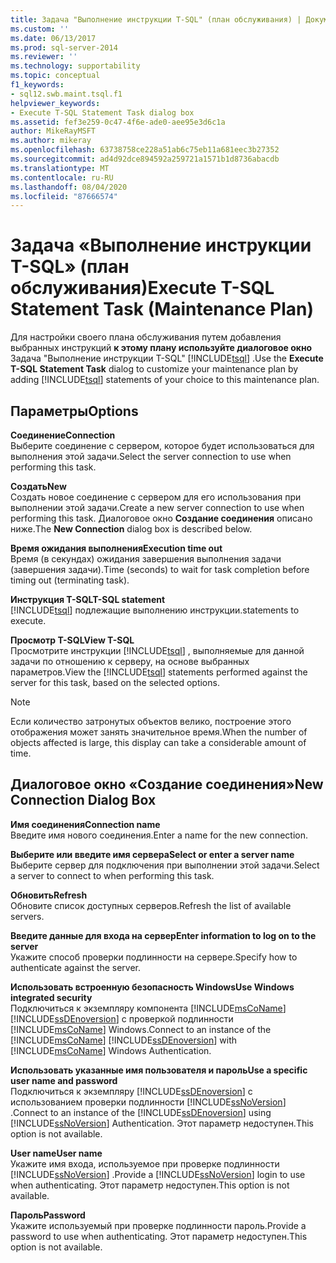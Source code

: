 ```yaml
---
title: Задача "Выполнение инструкции T-SQL" (план обслуживания) | Документация Майкрософт
ms.custom: ''
ms.date: 06/13/2017
ms.prod: sql-server-2014
ms.reviewer: ''
ms.technology: supportability
ms.topic: conceptual
f1_keywords:
- sql12.swb.maint.tsql.f1
helpviewer_keywords:
- Execute T-SQL Statement Task dialog box
ms.assetid: fef3e259-0c47-4f6e-ade0-aee95e3d6c1a
author: MikeRayMSFT
ms.author: mikeray
ms.openlocfilehash: 63738758ce228a51ab6c75eb11a681eec3b27352
ms.sourcegitcommit: ad4d92dce894592a259721a1571b1d8736abacdb
ms.translationtype: MT
ms.contentlocale: ru-RU
ms.lasthandoff: 08/04/2020
ms.locfileid: "87666574"
---
```

# <a name="execute-t-sql-statement-task-maintenance-plan"></a><span data-ttu-id="8089a-102">Задача «Выполнение инструкции T-SQL» (план обслуживания)</span><span class="sxs-lookup"><span data-stu-id="8089a-102">Execute T-SQL Statement Task (Maintenance Plan)</span></span>
  <span data-ttu-id="8089a-103">Для настройки своего плана обслуживания путем добавления выбранных инструкций **к этому плану используйте диалоговое окно** Задача "Выполнение инструкции T-SQL" [!INCLUDE[tsql](../../includes/tsql-md.md)] .</span><span class="sxs-lookup"><span data-stu-id="8089a-103">Use the **Execute T-SQL Statement Task** dialog to customize your maintenance plan by adding [!INCLUDE[tsql](../../includes/tsql-md.md)] statements of your choice to this maintenance plan.</span></span>  
  
## <a name="options"></a><span data-ttu-id="8089a-104">Параметры</span><span class="sxs-lookup"><span data-stu-id="8089a-104">Options</span></span>  
 <span data-ttu-id="8089a-105">**Соединение**</span><span class="sxs-lookup"><span data-stu-id="8089a-105">**Connection**</span></span>  
 <span data-ttu-id="8089a-106">Выберите соединение с сервером, которое будет использоваться для выполнения этой задачи.</span><span class="sxs-lookup"><span data-stu-id="8089a-106">Select the server connection to use when performing this task.</span></span>  
  
 <span data-ttu-id="8089a-107">**Создать**</span><span class="sxs-lookup"><span data-stu-id="8089a-107">**New**</span></span>  
 <span data-ttu-id="8089a-108">Создать новое соединение с сервером для его использования при выполнении этой задачи.</span><span class="sxs-lookup"><span data-stu-id="8089a-108">Create a new server connection to use when performing this task.</span></span> <span data-ttu-id="8089a-109">Диалоговое окно **Создание соединения** описано ниже.</span><span class="sxs-lookup"><span data-stu-id="8089a-109">The **New Connection** dialog box is described below.</span></span>  
  
 <span data-ttu-id="8089a-110">**Время ожидания выполнения**</span><span class="sxs-lookup"><span data-stu-id="8089a-110">**Execution time out**</span></span>  
 <span data-ttu-id="8089a-111">Время (в секундах) ожидания завершения выполнения задачи (завершения задачи).</span><span class="sxs-lookup"><span data-stu-id="8089a-111">Time (seconds) to wait for task completion before timing out (terminating task).</span></span>  
  
 <span data-ttu-id="8089a-112">**Инструкция Т-SQL**</span><span class="sxs-lookup"><span data-stu-id="8089a-112">**T-SQL statement**</span></span>  
 [!INCLUDE[tsql](../../includes/tsql-md.md)] <span data-ttu-id="8089a-113">подлежащие выполнению инструкции.</span><span class="sxs-lookup"><span data-stu-id="8089a-113">statements to execute.</span></span>  
  
 <span data-ttu-id="8089a-114">**Просмотр T-SQL**</span><span class="sxs-lookup"><span data-stu-id="8089a-114">**View T-SQL**</span></span>  
 <span data-ttu-id="8089a-115">Просмотрите инструкции [!INCLUDE[tsql](../../includes/tsql-md.md)] , выполняемые для данной задачи по отношению к серверу, на основе выбранных параметров.</span><span class="sxs-lookup"><span data-stu-id="8089a-115">View the [!INCLUDE[tsql](../../includes/tsql-md.md)] statements performed against the server for this task, based on the selected options.</span></span>  
  
> [!NOTE]  
>  <span data-ttu-id="8089a-116">Если количество затронутых объектов велико, построение этого отображения может занять значительное время.</span><span class="sxs-lookup"><span data-stu-id="8089a-116">When the number of objects affected is large, this display can take a considerable amount of time.</span></span>  
  
## <a name="new-connection-dialog-box"></a><span data-ttu-id="8089a-117">Диалоговое окно «Создание соединения»</span><span class="sxs-lookup"><span data-stu-id="8089a-117">New Connection Dialog Box</span></span>  
 <span data-ttu-id="8089a-118">**Имя соединения**</span><span class="sxs-lookup"><span data-stu-id="8089a-118">**Connection name**</span></span>  
 <span data-ttu-id="8089a-119">Введите имя нового соединения.</span><span class="sxs-lookup"><span data-stu-id="8089a-119">Enter a name for the new connection.</span></span>  
  
 <span data-ttu-id="8089a-120">**Выберите или введите имя сервера**</span><span class="sxs-lookup"><span data-stu-id="8089a-120">**Select or enter a server name**</span></span>  
 <span data-ttu-id="8089a-121">Выберите сервер для подключения при выполнении этой задачи.</span><span class="sxs-lookup"><span data-stu-id="8089a-121">Select a server to connect to when performing this task.</span></span>  
  
 <span data-ttu-id="8089a-122">**Обновить**</span><span class="sxs-lookup"><span data-stu-id="8089a-122">**Refresh**</span></span>  
 <span data-ttu-id="8089a-123">Обновите список доступных серверов.</span><span class="sxs-lookup"><span data-stu-id="8089a-123">Refresh the list of available servers.</span></span>  
  
 <span data-ttu-id="8089a-124">**Введите данные для входа на сервер**</span><span class="sxs-lookup"><span data-stu-id="8089a-124">**Enter information to log on to the server**</span></span>  
 <span data-ttu-id="8089a-125">Укажите способ проверки подлинности на сервере.</span><span class="sxs-lookup"><span data-stu-id="8089a-125">Specify how to authenticate against the server.</span></span>  
  
 <span data-ttu-id="8089a-126">**Использовать встроенную безопасность Windows**</span><span class="sxs-lookup"><span data-stu-id="8089a-126">**Use Windows integrated security**</span></span>  
 <span data-ttu-id="8089a-127">Подключиться к экземпляру компонента [!INCLUDE[msCoName](../../includes/msconame-md.md)] [!INCLUDE[ssDEnoversion](../../includes/ssdenoversion-md.md)] c проверкой подлинности [!INCLUDE[msCoName](../../includes/msconame-md.md)] Windows.</span><span class="sxs-lookup"><span data-stu-id="8089a-127">Connect to an instance of the [!INCLUDE[msCoName](../../includes/msconame-md.md)] [!INCLUDE[ssDEnoversion](../../includes/ssdenoversion-md.md)] with [!INCLUDE[msCoName](../../includes/msconame-md.md)] Windows Authentication.</span></span>  
  
 <span data-ttu-id="8089a-128">**Использовать указанные имя пользователя и пароль**</span><span class="sxs-lookup"><span data-stu-id="8089a-128">**Use a specific user name and password**</span></span>  
 <span data-ttu-id="8089a-129">Подключиться к экземпляру [!INCLUDE[ssDEnoversion](../../includes/ssdenoversion-md.md)] с использованием проверки подлинности [!INCLUDE[ssNoVersion](../../includes/ssnoversion-md.md)] .</span><span class="sxs-lookup"><span data-stu-id="8089a-129">Connect to an instance of the [!INCLUDE[ssDEnoversion](../../includes/ssdenoversion-md.md)] using [!INCLUDE[ssNoVersion](../../includes/ssnoversion-md.md)] Authentication.</span></span> <span data-ttu-id="8089a-130">Этот параметр недоступен.</span><span class="sxs-lookup"><span data-stu-id="8089a-130">This option is not available.</span></span>  
  
 <span data-ttu-id="8089a-131">**User name**</span><span class="sxs-lookup"><span data-stu-id="8089a-131">**User name**</span></span>  
 <span data-ttu-id="8089a-132">Укажите имя входа, используемое при проверке подлинности [!INCLUDE[ssNoVersion](../../includes/ssnoversion-md.md)] .</span><span class="sxs-lookup"><span data-stu-id="8089a-132">Provide a [!INCLUDE[ssNoVersion](../../includes/ssnoversion-md.md)] login to use when authenticating.</span></span> <span data-ttu-id="8089a-133">Этот параметр недоступен.</span><span class="sxs-lookup"><span data-stu-id="8089a-133">This option is not available.</span></span>  
  
 <span data-ttu-id="8089a-134">**Пароль**</span><span class="sxs-lookup"><span data-stu-id="8089a-134">**Password**</span></span>  
 <span data-ttu-id="8089a-135">Укажите используемый при проверке подлинности пароль.</span><span class="sxs-lookup"><span data-stu-id="8089a-135">Provide a password to use when authenticating.</span></span> <span data-ttu-id="8089a-136">Этот параметр недоступен.</span><span class="sxs-lookup"><span data-stu-id="8089a-136">This option is not available.</span></span>  
  
  
